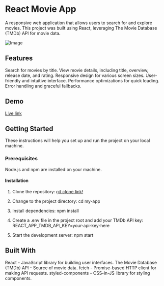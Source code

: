 # React Movie App
A responsive web application that allows users to search for and explore movies. This project was built using React, leveraging The Movie Database (TMDb) API for movie data.


![Image](https://github.com/user-attachments/assets/f381e0de-7ec1-4d27-9c3c-fab6a8bd74b5)


## Features
Search for movies by title.
View movie details, including title, overview, release date, and rating.
Responsive design for various screen sizes.
User-friendly and intuitive interface.
Performance optimizations for quick loading.
Error handling and graceful fallbacks.

## Demo
[Live link](https://moviesverseujjwal.netlify.app/)

## Getting Started
These instructions will help you set up and run the project on your local machine.

### Prerequisites
Node.js and npm are installed on your machine.

#### Installation
1. Clone the repository:
[git clone link!](https://github.com/Ujjwalfullstack/Movies-App)

2. Change to the project directory:
cd my-app

3. Install dependencies:
npm install

4. Create a .env file in the project root and add your TMDb API key:
REACT_APP_TMDB_API_KEY=your-api-key-here

5. Start the development server:
npm start

## Built With
React - JavaScript library for building user interfaces.
The Movie Database (TMDb) API - Source of movie data.
fetch - Promise-based HTTP client for making API requests.
styled-components - CSS-in-JS library for styling components.
